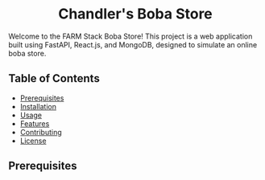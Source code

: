 
<h1 align="center">
  Chandler's Boba Store
</h1>

<!-- Create a screenshot here -->

<!-- ![screenshot](https://raw.githubusercontent.com/amitmerchant1990/electron-markdownify/master/app/img/markdownify.gif) -->

<!-- Create a screenshot here -->

Welcome to the FARM Stack Boba Store! This project is a web application built using FastAPI, React.js, and MongoDB, designed to simulate an online boba store.

## Table of Contents

- [Prerequisites](#prerequisites)
- [Installation](#installation)
- [Usage](#usage)
- [Features](#features)
- [Contributing](#contributing)
- [License](#license)

## Prerequisites


```